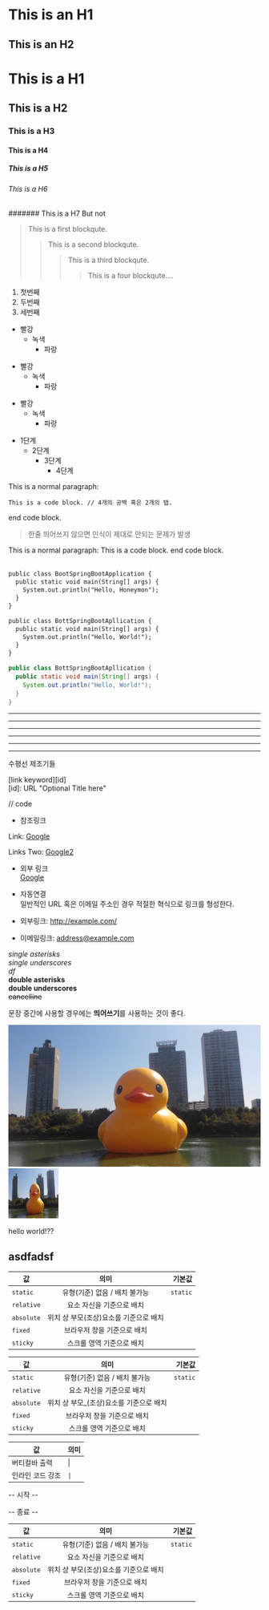 This is an H1
=============
This is an H2
-------------
# This is a H1
## This is a H2
### This is a H3
#### This is a H4
##### This is a H5
###### This is a H6
####### This is a H7 But not

> This is a first blockqute.
>   > This is a second blockqute.
>   >   > This is a third blockqute.
>   >   >   > This is a four blockqute....
>>>>>>>>>

1. 첫번째
2. 두번째
3. 세번째

* 빨강
  * 녹색
    * 파랑

+ 빨강
  + 녹색
    + 파랑

- 빨강
  - 녹색
    - 파랑

* 1단계
  - 2단계
    + 3단계
      + 4단계

This is a normal paragraph:

    This is a code block. // 4개의 공백 혹은 2개의 탭.

end code block.

> 한줄 띄어쓰지 않으면 인식이 제대로 안되는 문제가 발생

This is a normal paragraph:
    This is a code block.
end code block.

<pre><code>
public class BootSpringBootApplication {
  public static void main(String[] args) {
    System.out.println("Hello, Honeymon");
  }
}
</code></pre>

```
public class BottSpringBootApllication {
  public static void main(String[] args) {
    System.out.println("Hello, World!");
  }
}
```
```java
public class BottSpringBootApllication {
  public static void main(String[] args) {
    System.out.println("Hello, World!");
  }
}
```

<hr>

* * *
***
*****
- - -
------
수평선 제조기들

[link keyword][id]  
[id]: URL "Optional Title here"

// code   
* 참조링크  

[googlelink]: https://google.com "Go google"

Link: [Google][googlelink]

Links Two: [Google2][googlelink]

* 외부 링크  
[Google](https://google.com, "google link")

* 자동연결  
일반적인 URL 혹은 이메일 주소인 경우 적절한 혁식으로 링크를 형성한다.

* 외부링크: <http://example.com/>
* 이메일링크: <address@example.com>

*single asterisks*  
_single underscores  
df_  
**double asterisks**  
__double underscores__  
~~cancelline~~

문장 중간에 사용할 경우에는 **띄어쓰기**를 사용하는 것이 좋다.

![Alt text](/Markdown/img1.jpg "Optional title")
<img src="./img1.jpg" width="100px" height="100px" title="px 크기 설정" alt="Optional title"></img>

<p>hello world!??</p>
<h2>asdfadsf</h2>

| 값 | 의미 | 기본값 |
|---|:---:|---:|
| `static` | 유형(기준) 없음 / 배치 불가능 | `static` |
| `relative` | 요소 자신을 기준으로 배치 |  |
| `absolute` | 위치 상 부모(조상)요소를 기준으로 배치 |  |
| `fixed` | 브라우저 창을 기준으로 배치 |  |
| `sticky` | 스크롤 영역 기준으로 배치 |  |

값 | 의미 | 기본값
---|:---:|---:
`static` | 유형(기준) 없음 / 배치 불가능 | `static`
`relative` | 요소 자신을 기준으로 배치 |
`absolute` | 위치 상 부모_(조상)요소를 기준으로 배치 |
`fixed` | 브라우저 창을 기준으로 배치 |
`sticky` | 스크롤 영역 기준으로 배치 |

| 값 | 의미 |
|---|---|
| 버티컬바 출력 | \| |
| 인라인 코드 강조 | `\|` |

-- 시작 --

<!-- 안녕하세요. -->
[//]: # (안녕하세요.)
[//]: # "안녕하세요."
[//]: # '안녕하세요.'

-- 종료 --

| 값 | 의미 | 기본값 |
|---|:---:|---:|
| `static` | 유형(기준) 없음 / 배치 불가능 | `static` |
| `relative` | 요소 자신을 기준으로 배치 |  |
| `absolute` | 위치 상 부모(조상)요소를 기준으로 배치 |  |
| `fixed` | 브라우저 창을 기준으로 배치 |  |
| `sticky` | 스크롤 영역 기준으로 배치 |  |